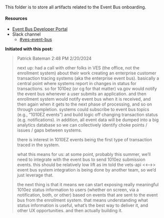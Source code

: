This folder is to store all artifacts related to the Event Bus onboarding.

#### Resources
- [Event Bus Developer Portal](https://department-of-veterans-affairs.github.io/ves-event-bus-developer-portal/get-support/)
- Slack channel
     - [#ves-event-bus](https://dsva.slack.com/archives/C042ZQ7JUAX)

**Initiated with this post:**
>Patrick Bateman 
>  2:48 PM 2/20/2024
>
>next up: had a call with other folks in VES (the office, not the enrollment system) about their work creating an enterprise customer transaction tracing systems (aka the enterprise event bus). basically a central point where systems report in changes in status for transactions. so for 1010ez (or cg for that matter) va.gov would notify the event bus whenever a user submits an application. and then enrollment system would notify event bus when it is received, and then again when it gets to the next phase of processing, and so on through completion. systems could subscribe to event bus topics (e.g., “1010EZ events”) and build logic off changing transaction status (e.g. notifications). in addition, all event data will be dumped into a big analytics database so we can collectively identify choke points / issues / gaps between systems.
>
>there is interest in 1010EZ events being the first type of transaction traced in the system.
>
>what this means for us: at some point, probably this summer, we’ll need to integrate with the event bus to send 1010ez submission events. this should be relatively low lift as im told the vets-api <<-->> event bus system integration is being done by another team, so we’d just leverage that.
>
>the next thing is that it means we can start exposing really meaningful 1010ez status information to users (whether on screen, via a notification, both, or other) based on events that are sent to the event bus from the enrollment system. that means understanding what status information is useful, what’s the best way to deliver it, and other UX opportunities. and then actually building it.
